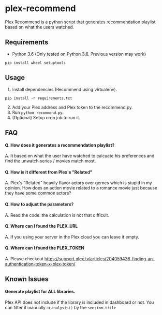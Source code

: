 # plex-recommend

Plex Recommend is a python script that generates recommendation playlist based on what the users watched.

## Requirements
* Python 3.6 (Only tested on Python 3.6. Previous version may work)
```
pip install wheel setuptools
```

## Usage
1. Install dependencies (Recommend using virtualenv).
```
pip install -r requirements.txt
```
2. Add your Plex address and Plex token to the recommend.py.
3. Run `python recommend.py`.
4. (Optional) Setup cron job to run it.

## FAQ
#### Q. How does it generates a recommendation playlist?
A. It based on what the user have watched to calcuate his preferences and find the unwatch series / movies match most.

#### Q. How is it different from Plex's "Related"
A. Plex's "Related" heavily flavor actors over gernes which is stupid in my opinion.
How does an action movie related to a romance movie just because they have some common actors?

#### Q. How to adjust the parameters?
A. Read the code. the calculation is not that difficult.

#### Q. Where can I found the PLEX_URL
A. If you using your server in the Plex cloud you can leave it empty.

#### Q. Where can I found the PLEX_TOKEN
A. Please checkout https://support.plex.tv/articles/204059436-finding-an-authentication-token-x-plex-token/

## Known Issues
#### Generate playlist for **ALL** libraries.
Plex API does not include if the library is included in dashboard or not. You can filter it manually in `analysis()` by the `section.title`
